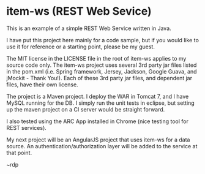 # item-ws (REST Web Sevice)
This is an example of a simple REST Web Service written in Java.  

I have put this project here mainly for a code sample, but if you would like to use it for reference or a starting point, please be my guest.  

The MIT license in the LICENSE file in the root of item-ws applies to my source code only.  The item-ws project uses several 3rd party jar files listed in the pom.xml (i.e. Spring framework, Jersey, Jackson, Google Guava, and jMockit - Thank You!). Each of these 3rd party jar files, and dependent jar files, have their own license.

The project is a Maven project.  I deploy the WAR in Tomcat 7, and I have MySQL running for the DB.  I simply run the unit tests in eclipse, but setting up the maven project on a CI server would be straight forward.

I also tested using the ARC App installed in Chrome (nice testing tool for REST services).

My next project will be an AngularJS project that uses item-ws for a data source.  An authentication/authorization layer will be added to the service at that point.

~rdp
